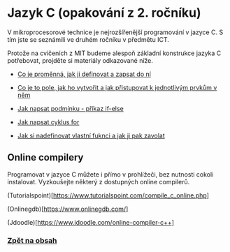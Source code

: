 # Jazyk C (opakování z 2. ročníku)

V mikroprocesorové technice je nejrozšířenější programování v jazyce C. S tím jste se seznámili ve druhém ročníku v předmětu ICT.

Protože na cvičeních z MIT budeme alespoň základní konstrukce jazyka C potřebovat, projděte si materiály odkazované níže.

- [Co je proměnná, jak ji definovat a zapsat do ní](https://mrlvsb.github.io/upr-skripta/c/promenne/promenne.html)

- [Co je to pole, jak ho vytvořit a jak přistupovat k jednotlivým prvkům v něm](https://mrlvsb.github.io/upr-skripta/c/pole/staticka_pole.html)
 
- [Jak napsat podmínku - příkaz if-else](https://mrlvsb.github.io/upr-skripta/c/rizeni_toku/if.html)
  
- [Jak napsat cyklus for](https://mrlvsb.github.io/upr-skripta/c/rizeni_toku/for.html)
  
- [Jak si nadefinovat vlastní fuknci a jak ji pak zavolat](https://mrlvsb.github.io/upr-skripta/c/funkce/funkce.html)


## Online compilery

Programovat v jazyce C můžete i přímo v prohlížeči, bez nutnosti cokoli instalovat. Vyzkoušejte některý z dostupných online compilerů.

(Tutorialspoint)[https://www.tutorialspoint.com/compile_c_online.php]

(Onlinegdb)[https://www.onlinegdb.com/]

(Jdoodle)[https://www.jdoodle.com/online-compiler-c++]


### [Zpět na obsah](README.md)
